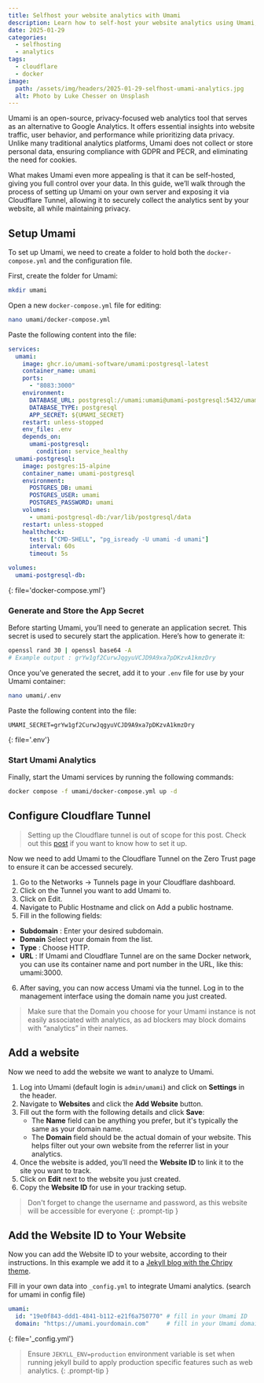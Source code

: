 ```yaml
---
title: Selfhost your website analytics with Umami
description: Learn how to self-host your website analytics using Umami, a privacy-focused and open-source analytics platform.
date: 2025-01-29
categories:
  - selfhosting
  - analytics
tags:
  - cloudflare
  - docker
image:
  path: /assets/img/headers/2025-01-29-selfhost-umami-analytics.jpg
  alt: Photo by Luke Chesser on Unsplash
---
```

Umami is an open-source, privacy-focused web analytics tool that serves as an alternative to Google Analytics. It offers essential insights into website traffic, user behavior, and performance while prioritizing data privacy. Unlike many traditional analytics platforms, Umami does not collect or store personal data, ensuring compliance with GDPR and PECR, and eliminating the need for cookies.

What makes Umami even more appealing is that it can be self-hosted, giving you full control over your data. In this guide, we’ll walk through the process of setting up Umami on your own server and exposing it via Cloudflare Tunnel, allowing it to securely collect the analytics sent by your website, all while maintaining privacy.


## Setup Umami

To set up Umami, we need to create a folder to hold both the `docker-compose.yml` and the configuration file.

First, create the folder for Umami:
```bash
mkdir umami
```

Open a new `docker-compose.yml` file for editing:

```bash
nano umami/docker-compose.yml
```
Paste the following content into the file:
```yaml
services:
  umami:
    image: ghcr.io/umami-software/umami:postgresql-latest
    container_name: umami
    ports:
      - "8083:3000"
    environment:
      DATABASE_URL: postgresql://umami:umami@umami-postgresql:5432/umami
      DATABASE_TYPE: postgresql
      APP_SECRET: ${UMAMI_SECRET}
    restart: unless-stopped
    env_file: .env
    depends_on:
      umami-postgresql:
        condition: service_healthy
  umami-postgresql:
    image: postgres:15-alpine
    container_name: umami-postgresql
    environment:
      POSTGRES_DB: umami
      POSTGRES_USER: umami
      POSTGRES_PASSWORD: umami
    volumes:
      - umami-postgresql-db:/var/lib/postgresql/data
    restart: unless-stopped
    healthcheck:
      test: ["CMD-SHELL", "pg_isready -U umami -d umami"]
      interval: 60s
      timeout: 5s

volumes:
  umami-postgresql-db:
```
{: file='docker-compose.yml'}

### Generate and Store the App Secret

Before starting Umami, you’ll need to generate an application secret. This secret is used to securely start the application. Here’s how to generate it:

```bash
openssl rand 30 | openssl base64 -A
# Example output : grYw1gf2CurwJqgyuVCJD9A9xa7pDKzvA1kmzDry
```

Once you’ve generated the secret, add it to your `.env` file for use by your Umami container:

```bash
nano umami/.env
```

Paste the following content into the file:

```shell
UMAMI_SECRET=grYw1gf2CurwJqgyuVCJD9A9xa7pDKzvA1kmzDry
```
{: file='.env'}
### Start Umami Analytics

Finally, start the Umami services by running the following commands:

```bash
docker compose -f umami/docker-compose.yml up -d
```

## Configure Cloudflare Tunnel

> Setting up the Cloudflare tunnel is out of scope for this post. Check out this [post](../2024-08-21-cloudflare-tunnel-secure) if you want to know how to set it up.

Now we need to add Umami to the Cloudflare Tunnel on the Zero Trust page to ensure it can be accessed securely.

1. Go to the Networks -> Tunnels page in your Cloudflare dashboard.
2. Click on the Tunnel you want to add Umami to.
3. Click on Edit.
4. Navigate to Public Hostname and click on Add a public hostname.
5. Fill in the following fields:
- **Subdomain** : Enter your desired subdomain.
- **Domain** Select your domain from the list.
- **Type** : Choose HTTP.
- **URL** : If Umami and Cloudflare Tunnel are on the same Docker network, you can use its container name and port number in the URL, like this: umami:3000.
6. After saving, you can now access Umami via the tunnel. Log in to the management interface using the domain name you just created.

> Make sure that the Domain you choose for your Umami instance is not easily associated with analytics, as ad blockers may block domains with “analytics” in their names.

## Add a website

Now we need to add the website we want to analyze to Umami.

1. Log into Umami (default login is `admin/umami`) and click on **Settings** in the header.
2. Navigate to **Websites** and click the **Add Website** button.
3. Fill out the form with the following details and click **Save**:
   - The **Name** field can be anything you prefer, but it's typically the same as your domain name.
   - The **Domain** field should be the actual domain of your website. This helps filter out your own website from the referrer list in your analytics.
4. Once the website is added, you’ll need the **Website ID** to link it to the site you want to track.
5. Click on **Edit** next to the website you just created.
6. Copy the **Website ID** for use in your tracking setup.

> Don't forget to change the username and password, as this website will be accessible for everyone
{: .prompt-tip }

## Add the Website ID to Your Website

Now you can add the Website ID to your website, according to their instructions. In this example we add it to a [Jekyll blog with the Chripy theme](../jekyll-cf-pages).

Fill in your own data into `_config.yml` to integrate Umami analytics.
(search for umami in config file)

```yaml
umami:
  id: "19e0f843-ddd1-4841-b112-e21f6a750770" # fill in your Umami ID
  domain: "https://umami.yourdomain.com"     # fill in your Umami domain
```
{: file='_config.yml'}
> Ensure `JEKYLL_ENV=production` environment variable is set when running jekyll build to apply production specific features such as web analytics.
{: .prompt-tip }
